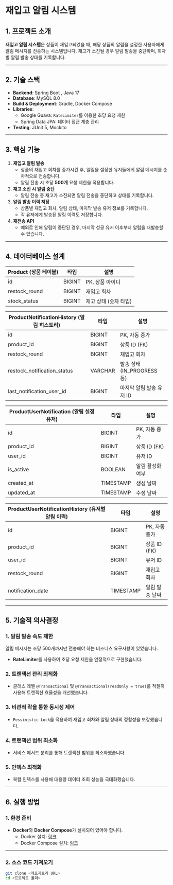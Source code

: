 # 재입고 알림 시스템

## 1. 프로젝트 소개

**재입고 알림 시스템**은 상품이 재입고되었을 때, 해당 상품의 알림을 설정한 사용자에게 알림 메시지를 전송하는 시스템입니다. 재고가 소진될 경우 알림 발송을 중단하며, 회차별 알림 발송 상태를 기록합니다.

---

## 2. 기술 스택

- **Backend**: Spring Boot , Java 17
- **Database**: MySQL 8.0
- **Build & Deployment**: Gradle, Docker Compose
- **Libraries**:
    - Google Guava: `RateLimiter`를 이용한 초당 요청 제한
    - Spring Data JPA: 데이터 접근 계층 관리
- **Testing**: JUnit 5, Mockito

---

## 3. 핵심 기능

1. **재입고 알림 발송**
    - 상품의 재입고 회차를 증가시킨 후, 알림을 설정한 유저들에게 알림 메시지를 순차적으로 전송합니다.
    - 알림 전송 시 초당 **500개** 요청 제한을 적용합니다.
2. **재고 소진 시 알림 중단**
    - 알림 전송 중 재고가 소진되면 알림 전송을 중단하고 상태를 기록합니다.
3. **알림 발송 이력 저장**
    - 상품별 재입고 회차, 알림 상태, 마지막 발송 유저 정보를 기록합니다.
    - 각 유저에게 발송된 알림 이력도 저장합니다.
4. **재전송 API**
    - 예외로 인해 알림이 중단된 경우, 마지막 성공 유저 이후부터 알림을 재발송할 수 있습니다.

---

## 4. 데이터베이스 설계

| **Product** (상품 테이블) | **타입** | **설명** |
| --- | --- | --- |
| id | BIGINT | PK, 상품 아이디 |
| restock_round | BIGINT | 재입고 회차 |
| stock_status | BIGINT | 재고 상태 (숫자 타입) |

| **ProductNotificationHistory** (알림 히스토리) | **타입** | **설명** |
| --- | --- | --- |
| id | BIGINT | PK, 자동 증가 |
| product_id | BIGINT | 상품 ID (FK) |
| restock_round | BIGINT | 재입고 회차 |
| restock_notification_status | VARCHAR | 발송 상태(IN_PROGRESS 등) |
| last_notification_user_id | BIGINT | 마지막 알림 발송 유저 ID |

| **ProductUserNotification** (알림 설정 유저) | **타입** | **설명** |
| --- | --- | --- |
| id | BIGINT | PK, 자동 증가 |
| product_id | BIGINT | 상품 ID (FK) |
| user_id | BIGINT | 유저 ID |
| is_active | BOOLEAN | 알림 활성화 여부 |
| created_at | TIMESTAMP | 생성 날짜 |
| updated_at | TIMESTAMP | 수정 날짜 |

| **ProductUserNotificationHistory** (유저별 알림 이력) | **타입** | **설명** |
| --- | --- | --- |
| id | BIGINT | PK, 자동 증가 |
| product_id | BIGINT | 상품 ID (FK) |
| user_id | BIGINT | 유저 ID |
| restock_round | BIGINT | 재입고 회차 |
| notification_date | TIMESTAMP | 알림 발송 날짜 |

---

## 5. 기술적 의사결정

### 1. **알림 발송 속도 제한**

알림 메시지는 초당 500개까지만 전송해야 하는 비즈니스 요구사항이 있었습니다.

- **RateLimiter**를 사용하여 초당 요청 제한을 안정적으로 구현했습니다.

### 2. **트랜잭션 관리 최적화**

- 클래스 레벨 `@Transactional` 및 `@Transactional(readOnly = true)`를 적절히 사용해 트랜잭션 효율성을 개선했습니다.

### 3. **비관적 락을 통한 동시성 제어**

- `Pessimistic Lock`을 적용하여 재입고 회차와 알림 상태의 정합성을 보장했습니다.

### 4. **트랜잭션 범위 최소화**

- 서비스 메서드 분리를 통해 트랜잭션 범위를 최소화했습니다.

### 5. **인덱스 최적화**

- 복합 인덱스를 사용해 대용량 데이터 조회 성능을 극대화했습니다.

---

## 6. 실행 방법

### **1. 환경 준비**
- **Docker**와 **Docker Compose**가 설치되어 있어야 합니다.
    - Docker 설치: [링크](https://docs.docker.com/get-docker/)
    - Docker Compose 설치: [링크](https://docs.docker.com/compose/install/)

---

### **2. 소스 코드 가져오기**
```bash
git clone <레포지토리 URL>
cd <프로젝트 폴더>
